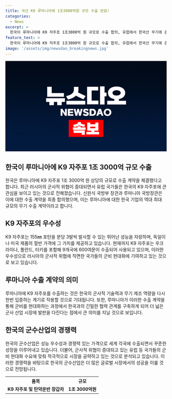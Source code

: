 ```yaml
---
title: 국산 K9 루마니아에 1조3000억원 규모 수출 완료!
categories:
  - News
excerpt: >
  한국이 루마니아에 K9 자주포 1조3000억 원 규모로 수출 합의, 유럽에서 한국산 무기에 관심. 한국과 루마니아 국방장관, 자주포 수출 합의 후 루마니아 국기 디자인 넥타이를 한 한국 국방부 장관의 모습. 이번 수출은 9억 2000만달러 규모로, 한국 기업의 루마니아 투자액과 맞먹는다. K9 자주포는 가격과 성능에서 유럽 국가들의 관심을 끌고 있음. 이러한 배경으로 러시아의 위협이 가시화된 이후 인근국가인 루마니아도 군 현대화에 적극 참여하고 있음.
feature_text: >
  한국이 루마니아에 K9 자주포 1조3000억 원 규모로 수출 합의, 유럽에서 한국산 무기에 관심. 한국과 루마니아 국방장관, 자주포 수출 합의 후 루마니아 국기 디자인 넥타이를 한 한국 국방부 장관의 모습. 이번 수출은 9억 2000만달러 규모로, 한국 기업의 루마니아 투자액과 맞먹는다. K9 자주포는 가격과 성능에서 유럽 국가들의 관심을 끌고 있음. 이러한 배경으로 러시아의 위협이 가시화된 이후 인근국가인 루마니아도 군 현대화에 적극 참여하고 있음.
image: '/assets/img/newsdao_breakingnews.jpg'
---
```


<p><img src="/assets/img/newsdao_breakingnews.jpg" alt="implanttips 속보" /></p>

<h2 data-ke-size="size26">한국이 루마니아에 K9 자주포 1조 3000억 규모 수출</h2>

<p data-ke-size="size16">한국은 루마니아에 K9 자주포 1조 3000억 원 상당의 규모로 수출 계약을 체결했다고 합니다. 최근 러시아의 군사적 위협이 증대되면서 유럽 국가들은 한국의 K9 자주포에 큰 관심을 보이고 있는 것으로 전해졌습니다. 신원식 국방부 장관과 루마니아 국방장관은 이에 대한 수출 계약을 최종 합의했으며, 이는 루마니아에 대한 한국 기업의 역대 최대 규모의 무기 수출 계약이라고 합니다.</p>

<h2 data-ke-size="size26">K9 자주포의 우수성</h2>

<p data-ke-size="size16">K9 자주포는 155㎜ 포탄을 분당 3발씩 발사할 수 있는 뛰어난 성능을 자랑하며, 독일이나 미국 제품의 절반 가격에 그 가치를 제공하고 있습니다. 현재까지 K9 자주포는 우크라이나, 폴란드, 터키를 포함해 9개국에 600여문이 수출되어 사용되고 있으며, 이러한 우수성으로 러시아의 군사적 위협에 직면한 국가들의 군비 현대화에 기여하고 있는 것으로 보고 있습니다.</p>

<h2 data-ke-size="size26">루마니아 수출 계약의 의미</h2>

<p data-ke-size="size16">루마니아에 K9 자주포를 수출하는 것은 한국의 군사적 기술력과 무기 제조 역량을 다시 한번 입증하는 계기로 작용할 것으로 기대됩니다. 또한, 루마니아가 이러한 수출 계약을 통해 군비를 현대화하는 과정에서 한국과의 긴밀한 협력 관계를 구축하게 되어 더 넓은 군사 산업 시장에 발판을 다진다는 점에서 큰 의미를 지닐 것으로 보입니다.</p>

<h2 data-ke-size="size26">한국의 군수산업의 경쟁력</h2>

<p data-ke-size="size16">한국의 군수산업은 성능 우수성과 경쟁력 있는 가격으로 세계 각국에 수출되면서 꾸준한 성장을 이루어내고 있습니다. 더불어, 군사적 위협이 증대되고 있는 유럽 등 국가들의 군비 현대화 수요에 맞춰 적극적으로 시장을 공략하고 있는 것으로 분석되고 있습니다. 이러한 경쟁력을 바탕으로 한국의 군수산업은 더 많은 글로벌 시장에서의 성공을 이룰 것으로 전망됩니다.</p>

<table>
    <tr>
        <th>품목</th>
        <th>규모</th>
    </tr>
    <tr>
        <td style="text-align: center; height: 17px;"><b>K9 자주포 및 탄약운반 장갑차</b></td>
        <td style="text-align: center; height: 17px;"><b>1조 3000억원</b></td>
    </tr>
</table>

